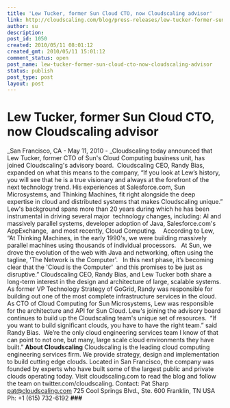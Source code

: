 ```yaml
---
title: 'Lew Tucker, former Sun Cloud CTO, now Cloudscaling advisor'
link: http://cloudscaling.com/blog/press-releases/lew-tucker-former-sun-cloud-cto-now-cloudscaling-advisor/
author: su
description: 
post_id: 1050
created: 2010/05/11 08:01:12
created_gmt: 2010/05/11 15:01:12
comment_status: open
post_name: lew-tucker-former-sun-cloud-cto-now-cloudscaling-advisor
status: publish
post_type: post
layout: post
---
```


# Lew Tucker, former Sun Cloud CTO, now Cloudscaling advisor

_San Francisco, CA - May 11, 2010 - _Cloudscaling today announced that Lew Tucker, former CTO of Sun's Cloud Computing business unit, has joined Cloudscaling's advisory board.  Cloudscaling CEO, Randy Bias, expanded on what this means to the company, “If you look at Lew’s history, you will see that he is a true visionary and always at the forefront of the next technology trend. His experiences at Salesforce.com, Sun Microsystems, and Thinking Machines, fit right alongside the deep expertise in cloud and distributed systems that makes Cloudscaling unique.” Lew's background spans more than 20 years during which he has been instrumental in driving several major  technology changes, including: AI and massively parallel systems, developer adoption of Java, Salesforce.com's AppExchange,  and most recently, Cloud Computing.    According to Lew, “At Thinking Machines, in the early 1990's, we were building massively parallel machines using thousands of individual processors.   At Sun, we drove the evolution of the web with Java and networking, often using the tagline, 'The Network is the Computer'.   In this next phase, it’s becoming clear that the 'Cloud is the Computer'  and this promises to be just as disruptive.” Cloudscaling CEO, Randy Bias, and Lew Tucker both share a long-term interest in the design and architecture of large, scalable systems.  As former VP Technology Strategy of GoGrid, Randy was responsible for building out one of the most complete infrastructure services in the cloud.  As CTO of Cloud Computing for Sun Microsystems, Lew was responsible for the architecture and API for Sun Cloud. Lew's joining the advisory board continues to build up the Cloudscaling team's unique set of resources.  “If you want to build significant clouds, you have to have the right team.” said Randy Bias.  We’re the only cloud engineering services team I know of that can point to not one, but many, large scale cloud environments they have built.” **About Cloudscaling** Cloudscaling is the leading cloud computing engineering services firm. We provide strategy, design and implementation to build cutting edge clouds. Located in San Francisco, the company was founded by experts who have built some of the largest public and private clouds operating today. Visit cloudscaling.com to read the blog and follow the team on twitter.com/cloudscaling. Contact: Pat Sharp pat@cloudscaling.com 725 Cool Springs Blvd., Ste. 600 Franklin, TN USA Ph: +1 (615) 732-6192 **###**